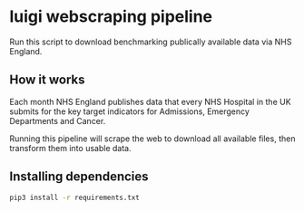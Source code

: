 # luigi webscraping pipeline
Run this script to download benchmarking publically available data via NHS England.

## How it works
Each month NHS England publishes data that every NHS Hospital in the UK submits for the key target indicators for 
Admissions, Emergency Departments and Cancer.

Running this pipeline will scrape the web to download all available files, then transform them into usable data.

## Installing dependencies
```sh
pip3 install -r requirements.txt
```